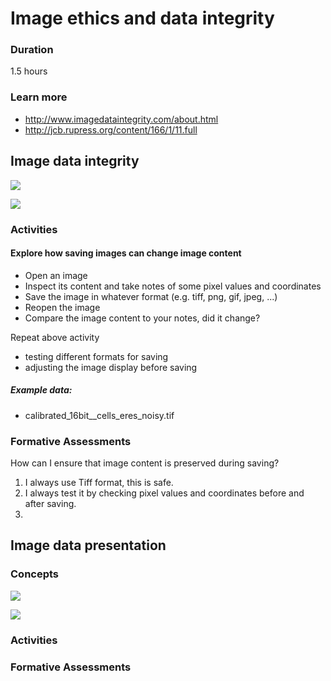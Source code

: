 # Image ethics and data integrity

### Duration

1.5 hours

### Learn more

- http://www.imagedataintegrity.com/about.html
- http://jcb.rupress.org/content/166/1/11.full

## Image data integrity

<img src='https://g.gravizo.com/svg?
 digraph G {
    shift [fontcolor=white,color=white];
    image_integrity -> image_content [label="  preserving"];
    image_content -> pixel_values;
    image_content -> pixel_coordinates;
  }
'/>

<img src='https://g.gravizo.com/svg?
 digraph G {
    shift [fontcolor=white,color=white];
    saving_images -> image_content [label="  can change"];
  }
'/>


### Activities

#### Explore how saving images can change image content

- Open an image
- Inspect its content and take notes of some pixel values and coordinates 
- Save the image in whatever format (e.g. tiff, png, gif, jpeg, ...)
- Reopen the image
- Compare the image content to your notes, did it change?

Repeat above activity

- testing different formats for saving
- adjusting the image display before saving

##### Example data:

- calibrated_16bit__cells_eres_noisy.tif

### Formative Assessments

How can I ensure that image content is preserved during saving?

1. I always use Tiff format, this is safe.
2. I always test it by checking pixel values and coordinates before and after saving.
3. 

## Image data presentation

### Concepts

<img src='https://g.gravizo.com/svg?
 digraph G {
    shift [fontcolor=white,color=white];
    lookup_table_settings -> image_appearance [label="  change"];
    image_appearance -> scientific_message [label="  changes"];
  }
'/>

<img src='https://g.gravizo.com/svg?
 digraph G {
    shift [fontcolor=white,color=white];
    responsible_scientist -> lookup_table_settings [label="  configures thoughtfully"];
  }
'/>

### Activities


### Formative Assessments

